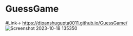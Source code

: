 # GuessGame
#Link->  https://dipanshugupta0011.github.io/GuessGame/
![Screenshot 2023-10-18 135350](https://github.com/dipanshugupta0011/GuessGame/assets/131527196/adc67d15-997b-4b84-b84b-6c086fdec165)
